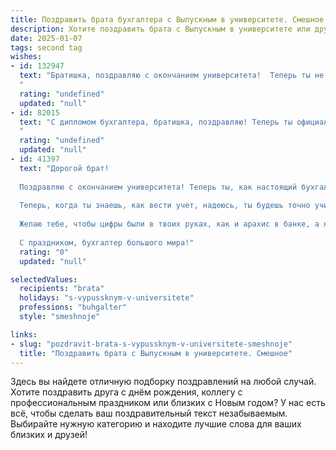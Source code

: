 ```yaml
---
title: Поздравить брата бухгалтера с Выпускным в университете. Смешное
description: Хотите поздравить брата с Выпускным в университете или другим праздником? Наш ИИ создаст незабываемое поздравление, а вы обязательно выделитесь среди других.  
date: 2025-01-07
tags: second tag
wishes:
- id: 132947
  text: "Братишка, поздравляю с окончанием университета!  Теперь ты не просто брат, а брат-бухгалтер!  Держись, мир ждет твоих гениальных налоговых деклараций и идеально сбалансированных отчетов. Главное – не путай личные финансы с корпоративными,  а то,  глядишь,  и на собственный выпускной придется собирать деньги по копеечке!  Успехов тебе,  финансовый гений!
  "
  rating: "undefined"
  updated: "null"
- id: 82015
  text: "С дипломом бухгалтера, братишка, поздравляю! Теперь ты официально можешь считать деньги не только свои, но и чужие! 😜  Пусть твоя карьера будет такой же стабильной, как баланс на твоем счету, а работа приносит не только деньги, но и удовольствие. Вперед, к новым финансовым вершинам! 🥂
  "
  rating: "undefined"
  updated: "null"
- id: 41397
  text: "Дорогой брат!
  
  Поздравляю с окончанием университета! Теперь ты, как настоящий бухгалтер, будешь не просто считать овец перед сном, а по-настоящему считать деньги! Не забудь, что твоя главная задача — делать цифры счастливыми, а не прятать их под подушкой!
  
  Теперь, когда ты знаешь, как вести учет, надеюсь, ты будешь точно учитывать, сколько раз мы вместе пили за твои успехи и сколько раз я ждал от тебя финансового отчета по долгам за пиццу!
  
  Желаю тебе, чтобы цифры были в твоих руках, как и арахис в банке, а жизнь — в общем балансе радости и успеха! Пусть твоя карьера будет такой же стабильной, как бухгалтерская отчетность, а праздники — такими же веселыми, как вечеринка после успешной сдачи всех экзаменов!
  
  С праздником, бухгалтер большого мира!"
  rating: "0"
  updated: "null"

selectedValues:
  recipients: "brata"
  holidays: "s-vypussknym-v-universitete"
  professions: "buhgalter"
  style: "smeshnoje"

links:
- slug: "pozdravit-brata-s-vypussknym-v-universitete-smeshnoje"
  title: "Поздравить брата с Выпускным в университете. Смешное"
---
```


Здесь вы найдете отличную подборку поздравлений на любой случай. 
Хотите поздравить друга с днём рождения, коллегу с профессиональным праздником или близких с Новым годом? У нас есть всё, чтобы сделать ваш поздравительный текст незабываемым. Выбирайте нужную категорию и находите лучшие слова для ваших близких и друзей!

